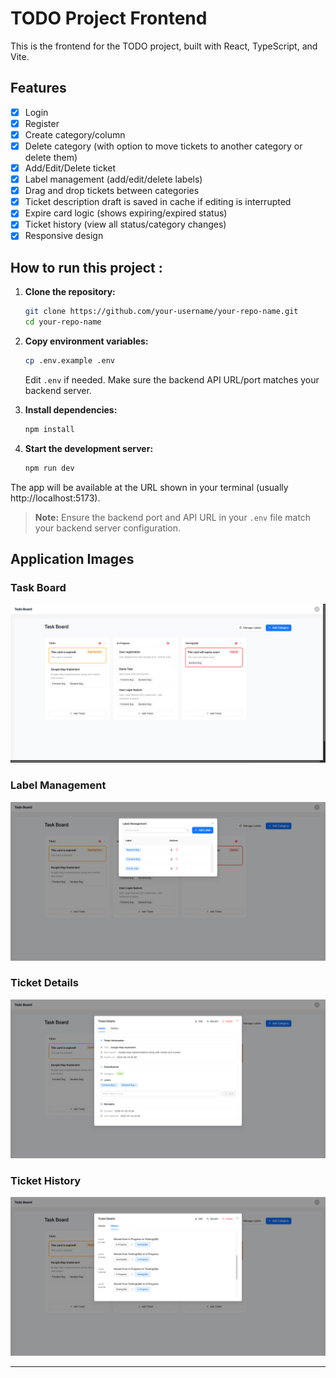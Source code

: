 # TODO Project Frontend

This is the frontend for the TODO project, built with React, TypeScript, and Vite.

## Features

- [x] Login
- [x] Register
- [x] Create category/column
- [x] Delete category (with option to move tickets to another category or delete them)
- [x] Add/Edit/Delete ticket
- [x] Label management (add/edit/delete labels)
- [x] Drag and drop tickets between categories
- [x] Ticket description draft is saved in cache if editing is interrupted
- [x] Expire card logic (shows expiring/expired status)
- [x] Ticket history (view all status/category changes)
- [x] Responsive design

## How to run this project :

1. **Clone the repository:**

   ```sh
   git clone https://github.com/your-username/your-repo-name.git
   cd your-repo-name
   ```

2. **Copy environment variables:**

   ```sh
   cp .env.example .env
   ```

   Edit `.env` if needed. Make sure the backend API URL/port matches your backend server.

3. **Install dependencies:**

   ```sh
   npm install
   ```

4. **Start the development server:**
   ```sh
   npm run dev
   ```

The app will be available at the URL shown in your terminal (usually http://localhost:5173).

> **Note:**
> Ensure the backend port and API URL in your `.env` file match your backend server configuration.

## Application Images

### Task Board

![Task Board](src/assets/project-images/task-board.png)

### Label Management

![Label Management](src/assets/project-images/label.png)

### Ticket Details

![Ticket Details](src/assets/project-images/ticket-details.png)

### Ticket History

![Ticket History](src/assets/project-images/history.png)

---
